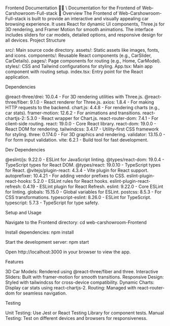 Frontend Documentation 🚗✨
\ Documentation for the Frontend of Web-Carshowroom-Full-stack
🚀 Overview
The Frontend of Web-Carshowroom-Full-stack is built to provide an interactive and visually appealing car browsing experience. It uses React for dynamic UI components, Three.js for 3D rendering, and Framer Motion for smooth animations. The interface includes sliders for car models, detailed options, and responsive design for all devices.
Project Structure

src/: Main source code directory.
assets/: Static assets like images, fonts, and icons.
components/: Reusable React components (e.g., CarSlider, CarDetails).
pages/: Page components for routing (e.g., Home, CarModel).
styles/: CSS and Tailwind configurations for styling.
App.tsx: Main app component with routing setup.
index.tsx: Entry point for the React application.



Dependencies

@react-three/drei: 10.0.4 - For 3D rendering utilities with Three.js.
@react-three/fiber: 9.1.0 - React renderer for Three.js.
axios: 1.8.4 - For making HTTP requests to the backend.
chart.js: 4.4.8 - For rendering charts (e.g., car stats).
framer-motion: 12.6.2 - For animations and transitions.
react-chartjs-2: 5.3.0 - React wrapper for Chart.js.
react-router-dom: 7.4.1 - For client-side routing.
react: 19.0.0 - Core React library.
react-dom: 19.0.0 - React DOM for rendering.
tailwindcss: 3.4.17 - Utility-first CSS framework for styling.
three: 0.174.0 - For 3D graphics and rendering.
validator: 13.15.0 - For form input validation.
vite: 6.2.1 - Build tool for fast development.

Dev Dependencies

@eslint/js: 9.22.0 - ESLint for JavaScript linting.
@types/react-dom: 19.0.4 - TypeScript types for React DOM.
@types/react: 19.0.10 - TypeScript types for React.
@vitejs/plugin-react: 4.3.4 - Vite plugin for React support.
autoprefixer: 10.4.21 - For adding vendor prefixes to CSS.
eslint-plugin-react-hooks: 5.2.0 - ESLint rules for React hooks.
eslint-plugin-react-refresh: 0.4.19 - ESLint plugin for React Refresh.
eslint: 9.22.0 - Core ESLint for linting.
globals: 15.15.0 - Global variables for ESLint.
postcss: 8.5.3 - For CSS transformations.
typescript-eslint: 8.26.0 - ESLint for TypeScript.
typescript: 5.7.3 - TypeScript for type safety.

Setup and Usage

Navigate to the Frontend directory:
cd web-carshowroom-Frontend


Install dependencies:
npm install


Start the development server:
npm start


Open http://localhost:3000 in your browser to view the app.


Features

3D Car Models: Rendered using @react-three/fiber and three.
Interactive Sliders: Built with framer-motion for smooth transitions.
Responsive Design: Styled with tailwindcss for cross-device compatibility.
Dynamic Charts: Display car stats using react-chartjs-2.
Routing: Managed with react-router-dom for seamless navigation.

Testing

Unit Testing: Use Jest or React Testing Library for component tests.
Manual Testing: Test on different devices and browsers for responsiveness.

